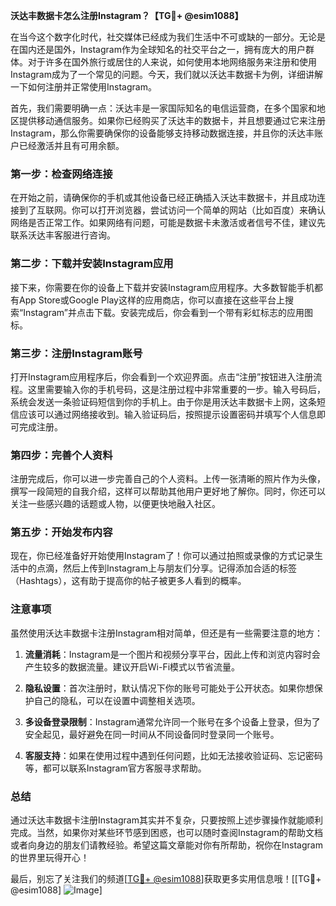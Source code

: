 **沃达丰数据卡怎么注册Instagram？【TG💪+ @esim1088】**

在当今这个数字化时代，社交媒体已经成为我们生活中不可或缺的一部分。无论是在国内还是国外，Instagram作为全球知名的社交平台之一，拥有庞大的用户群体。对于许多在国外旅行或居住的人来说，如何使用本地网络服务来注册和使用Instagram成为了一个常见的问题。今天，我们就以沃达丰数据卡为例，详细讲解一下如何注册并正常使用Instagram。

首先，我们需要明确一点：沃达丰是一家国际知名的电信运营商，在多个国家和地区提供移动通信服务。如果你已经购买了沃达丰的数据卡，并且想要通过它来注册Instagram，那么你需要确保你的设备能够支持移动数据连接，并且你的沃达丰账户已经激活并且有可用余额。

### 第一步：检查网络连接

在开始之前，请确保你的手机或其他设备已经正确插入沃达丰数据卡，并且成功连接到了互联网。你可以打开浏览器，尝试访问一个简单的网站（比如百度）来确认网络是否正常工作。如果网络有问题，可能是数据卡未激活或者信号不佳，建议先联系沃达丰客服进行咨询。

### 第二步：下载并安装Instagram应用

接下来，你需要在你的设备上下载并安装Instagram应用程序。大多数智能手机都有App Store或Google Play这样的应用商店，你可以直接在这些平台上搜索“Instagram”并点击下载。安装完成后，你会看到一个带有彩虹标志的应用图标。

### 第三步：注册Instagram账号

打开Instagram应用程序后，你会看到一个欢迎界面。点击“注册”按钮进入注册流程。这里需要输入你的手机号码，这是注册过程中非常重要的一步。输入号码后，系统会发送一条验证码短信到你的手机上。由于你是用沃达丰数据卡上网，这条短信应该可以通过网络接收到。输入验证码后，按照提示设置密码并填写个人信息即可完成注册。

### 第四步：完善个人资料

注册完成后，你可以进一步完善自己的个人资料。上传一张清晰的照片作为头像，撰写一段简短的自我介绍，这样可以帮助其他用户更好地了解你。同时，你还可以关注一些感兴趣的话题或人物，以便更快地融入社区。

### 第五步：开始发布内容

现在，你已经准备好开始使用Instagram了！你可以通过拍照或录像的方式记录生活中的点滴，然后上传到Instagram上与朋友们分享。记得添加合适的标签（Hashtags），这有助于提高你的帖子被更多人看到的概率。

### 注意事项

虽然使用沃达丰数据卡注册Instagram相对简单，但还是有一些需要注意的地方：

1. **流量消耗**：Instagram是一个图片和视频分享平台，因此上传和浏览内容时会产生较多的数据流量。建议开启Wi-Fi模式以节省流量。
   
2. **隐私设置**：首次注册时，默认情况下你的账号可能处于公开状态。如果你想保护自己的隐私，可以在设置中调整相关选项。

3. **多设备登录限制**：Instagram通常允许同一个账号在多个设备上登录，但为了安全起见，最好避免在同一时间从不同设备同时登录同一个账号。

4. **客服支持**：如果在使用过程中遇到任何问题，比如无法接收验证码、忘记密码等，都可以联系Instagram官方客服寻求帮助。

### 总结

通过沃达丰数据卡注册Instagram其实并不复杂，只要按照上述步骤操作就能顺利完成。当然，如果你对某些环节感到困惑，也可以随时查阅Instagram的帮助文档或者向身边的朋友们请教经验。希望这篇文章能对你有所帮助，祝你在Instagram的世界里玩得开心！

最后，别忘了关注我们的频道[[TG💪+ @esim1088](https://t.me/s/esim1088)]获取更多实用信息哦！[[TG💪+ @esim1088] ![Image](https://i.postimg.cc/4NQfJmqS/Snipaste-2025-05-13-00-14-12.png)]